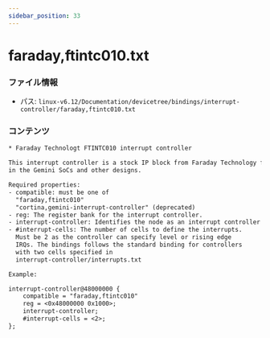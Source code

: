 ```yaml
---
sidebar_position: 33
---
```

# faraday,ftintc010.txt

### ファイル情報

- パス: `linux-v6.12/Documentation/devicetree/bindings/interrupt-controller/faraday,ftintc010.txt`

### コンテンツ

```txt
* Faraday Technologt FTINTC010 interrupt controller

This interrupt controller is a stock IP block from Faraday Technology found
in the Gemini SoCs and other designs.

Required properties:
- compatible: must be one of
  "faraday,ftintc010"
  "cortina,gemini-interrupt-controller" (deprecated)
- reg: The register bank for the interrupt controller.
- interrupt-controller: Identifies the node as an interrupt controller
- #interrupt-cells: The number of cells to define the interrupts.
  Must be 2 as the controller can specify level or rising edge
  IRQs. The bindings follows the standard binding for controllers
  with two cells specified in
  interrupt-controller/interrupts.txt

Example:

interrupt-controller@48000000 {
	compatible = "faraday,ftintc010"
	reg = <0x48000000 0x1000>;
	interrupt-controller;
	#interrupt-cells = <2>;
};

```
